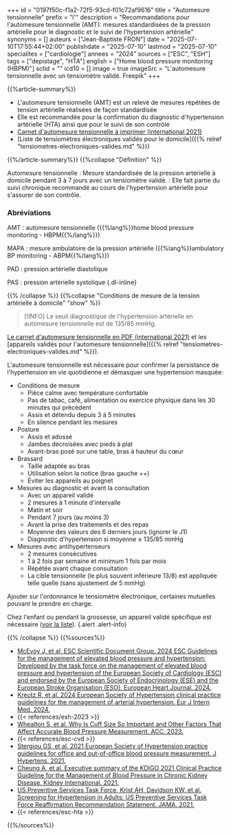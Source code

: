 +++
id = "0197f50c-f1a2-72f5-93cd-f01c72af9616"
title = "Automesure tensionnelle"
prefix = "l'"
description = "Recommandations pour l'automesure tensionnelle (AMT): mesures standardisées de la pression artérielle pour le diagnostic et le suivi de l'hypertension artérielle"
synonyms = []
auteurs = ["Jean-Baptiste FRON"]
date = "2025-07-10T17:55:44+02:00"
publishdate = "2025-07-10"
lastmod = "2025-07-10"
specialites = ["cardiologie"]
annees = "2024"
sources = ["ESC", "ESH"]
tags = ["depistage", "HTA"]
english = ["Home blood pressure monitoring (HBPM)"]
sctid = ""
icd10 = []
image = true
imageSrc = "L'automesure tensionnelle avec un tensiomètre validé. Freepik"
+++

{{%article-summary%}}

- L'automesure tensionnelle (AMT) est un relevé de mesures répétées de tension artérielle réalisées de façon standardisée
- Elle est recommandée pour la confirmation du diagnostic d'hypertension artérielle (HTA) ainsi que pour le suivi de son contrôle
- [Carnet d'automesure tensionnelle à imprimer (international 2021)](https://www.stridebp.org/wp-content/uploads/HBPM_Form_for_patients.pdf)
- [Liste de tensiomètres électroniques validés pour le domicile]({{% relref "tensiometres-electroniques-valides.md" %}})

{{%/article-summary%}}
{{%collapse "Définition" %}}

Automesure tensionnelle
: Mesure standardisée de la pression artérielle à domicile pendant 3 à 7 jours avec un tensiomètre validé.
: Elle fait partie du suivi chronique recommandé au cours de l'hypertension artérielle pour s'assurer de son contrôle.

### Abréviations

AMT
: automesure tensionnelle ({{%lang%}}home blood pressure monitoring - HBPM{{%/lang%}})

MAPA
: mesure ambulatoire de la pression artérielle ({{%lang%}}ambulatory BP monitoring - ABPM{{%/lang%}})

PAD
: pression artérielle diastolique

PAS
: pression artérielle systolique
{.dl-inline}

{{% /collapse %}}
{{%collapse "Conditions de mesure de la tension artérielle à domicile" "show" %}}

> [!INFO]
> Le seuil diagnostique de l'hypertension artérielle en automesure tensionnelle est de 135/85 mmHg.

[Le carnet d'automesure tensionnelle en PDF (international 2021)](https://www.stridebp.org/wp-content/uploads/HBPM_Form_for_patients.pdf) et les [appareils validés pour l'automesure tensionnelle]({{% relref "tensiometres-electroniques-valides.md" %}}).

L'automesure tensionnelle est nécessaire pour confirmer la persistance de l'hypertension en vie quotidienne et démasquer une hypertension masquée:

- Conditions de mesure
  - Pièce calme avec température confortable
  - Pas de tabac, café, alimentation ou exercice physique dans les 30 minutes qui précèdent
  - Assis et détendu depuis 3 à 5 minutes
  - En silence pendant les mesures
- Posture
  - Assis et adossé
  - Jambes décroisées avec pieds à plat
  - Avant-bras posé sur une table, bras à hauteur du cœur
- Brassard
  - Taille adaptée au bras
  - Utilisation selon la notice (bras gauche ++)
  - Éviter les appareils au poignet
- Mesures au diagnostic et avant la consultation
  - Avec un appareil validé
  - 2 mesures à 1 minute d'intervalle
  - Matin et soir
  - Pendant 7 jours (au moins 3)
  - Avant la prise des traitements et des repas
  - Moyenne des valeurs des 6 derniers jours (ignorer le J1)
  - Diagnostic d'hypertension si moyenne ≥ 135/85 mmHg
- Mesures avec antihypertenseurs
  - 2 mesures consécutives
  - 1 à 2 fois par semaine et minimum 1 fois par mois
  - Répétée avant chaque consultation
  - La cible tensionnelle (le plus souvent inférieure 13/8) est appliquée telle quelle (sans ajustement de 5 mmHg)

Ajouter sur l'ordonnance le tensiomètre électronique, certaines mutuelles pouvant le prendre en charge.

Chez l'enfant ou pendant la grossesse, un appareil validé spécifique est nécessaire ([voir la liste](https://www.stridebp.org/fr/appareils-pa/)).
{.alert .alert-info}

{{% /collapse %}}
{{%sources%}}

- [McEvoy J, et al, ESC Scientific Document Group. 2024 ESC Guidelines for the management of elevated blood pressure and hypertension: Developed by the task force on the management of elevated blood pressure and hypertension of the European Society of Cardiology (ESC) and endorsed by the European Society of Endocrinology (ESE) and the European Stroke Organisation (ESO). European Heart Journal. 2024.](https://academic.oup.com/eurheartj/advance-article/doi/10.1093/eurheartj/ehae178/7741010)
- [Kreutz R, et al. 2024 European Society of Hypertension clinical practice guidelines for the management of arterial hypertension. Eur J Intern Med. 2024.](https://www.ejinme.com/article/S0953-6205(24)00238-3/fulltext)
- {{< references/esh-2023 >}}
- [Whealton S, et al. Why Is Cuff Size So Important and Other Factors That Affect Accurate Blood Pressure Measurement. ACC. 2023.](https://www.acc.org/Latest-in-Cardiology/Articles/2023/06/05/19/18/Why-Is-Cuff-Size-So-Important-and-Other-Factors-That-Affect-Accurate-BP-Measurement)
- {{< references/esc-cvd >}}
- [Stergiou GS, et al. 2021 European Society of Hypertension practice guidelines for office and out-of-office blood pressure measurement. J Hypertens. 2021.](https://doi.org/10.1097/hjh.0000000000002843)
- [Cheung A, et al. Executive summary of the KDIGO 2021 Clinical Practice Guideline for the Management of Blood Pressure in Chronic Kidney Disease. Kidney International. 2021.](https://doi.org/10.1016/j.kint.2020.10.026)
- [US Preventive Services Task Force, Krist AH, Davidson KW, et al. Screening for Hypertension in Adults: US Preventive Services Task Force Reaffirmation Recommendation Statement. JAMA. 2021.](https://jamanetwork.com/journals/jama/fullarticle/2779190)
- {{< references/esc-hta >}}

{{%/sources%}}
